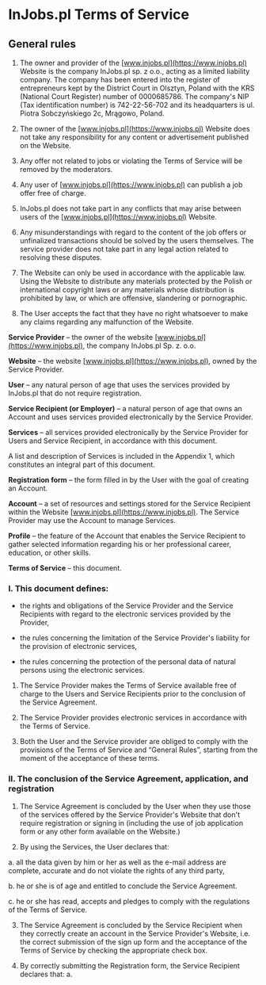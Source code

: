 InJobs.pl Terms of Service
==========================

General rules
--------------

1. The owner and provider of the [www.injobs.pl](https://www.injobs.pl) Website is the company InJobs.pl sp. z o.o., acting as a limited liability company. The company has been entered into the register of entrepreneurs kept by the District Court in Olsztyn, Poland with the KRS (National Court Register) number of 0000685786. The company's NIP (Tax identification number) is 742-22-56-702 and its headquarters is ul. Piotra Sobczyńskiego 2c, Mrągowo, Poland.

2. The owner of the [www.injobs.pl](https://www.injobs.pl) Website does not take any responsibility for any content or advertisement published on the Website.

3. Any offer not related to jobs or violating the Terms of Service will be removed by the moderators.

4. Any user of [www.injobs.pl](https://www.injobs.pl) can publish a job offer free of charge.

5. InJobs.pl does not take part in any conflicts that may arise between users of the [www.injobs.pl](https://www.injobs.pl) Website.

6. Any misunderstandings with regard to the content of the job offers or unfinalized transactions should be solved by the users themselves. The service provider does not take part in any legal action related to resolving these disputes.

7. The Website can only be used in accordance with the applicable law. Using the Website to distribute any materials protected by the Polish or international copyright laws or any materials whose distribution is prohibited by law, or which are offensive, slandering or pornographic.

8. The User accepts the fact that they have no right whatsoever to make any claims regarding any malfunction of the Website.

**Service Provider** &ndash; the owner of the website [www.injobs.pl](https://www.injobs.pl), the company InJobs.pl Sp. z. o.o.

**Website** &ndash; the website [www.injobs.pl](https://www.injobs.pl), owned by the Service Provider.

**User** &ndash; any natural person of age that uses the services provided by InJobs.pl that do not require registration.

**Service Recipient (or Employer)** &ndash; a natural person of age that owns an Account and uses services provided electronically by the Service Provider.

**Services** &ndash; all services provided electronically by the Service Provider for Users and Service Recipient, in accordance with this document.

A list and description of Services is included in the Appendix 1, which constitutes an integral part of this document.

**Registration form** &ndash; the form filled in by the User with the goal of creating an Account.

**Account** &ndash; a set of resources and settings stored for the Service Recipient within the Website [www.injobs.pl](https://www.injobs.pl). The Service Provider may use the Account to manage Services.

**Profile** &ndash; the feature of the Account that enables the Service Recipient to gather selected information regarding his or her professional career, education, or other skills.

**Terms of Service** &ndash; this document.

### I. This document defines:

- the rights and obligations of the Service Provider and the Service Recipients with regard to the electronic services provided by the Provider,

- the rules concerning the limitation of the Service Provider's liability for the provision of electronic services,

- the rules concerning the protection of the personal data of natural persons using the electronic services.

1. The Service Provider makes the Terms of Service available free of charge to the Users and Service Recipients prior to the conclusion of the Service Agreement.

2. The Service Provider provides electronic services in accordance with the Terms of Service.

3. Both the User and the Service provider are obliged to comply with the provisions of the Terms of Service and &ldquo;General Rules&rdquo;, starting from the moment of the acceptance of these terms.

### II. The conclusion of the Service Agreement, application, and registration

1. The Service Agreement is concluded by the User when they use those of the services offered by the Service Provider's Website that don't require registration or signing in (including the use of job application form or any other form available on the Website.)

2. By using the Services, the User declares that:

  a. all the data given by him or her as well as the e-mail address are complete, accurate and do not violate the rights of any third party,

  b. he or she is of age and entitled to conclude the Service Agreement.

  c. he or she has read, accepts and pledges to comply with the regulations of the Terms of Service.

3. The Service Agreement is concluded by the Service Recipient when they correctly create an account in the Service Provider's Website, i.e. the correct submission of the sign up form and the acceptance of the Terms of Service by checking the appropriate check box.

4. By correctly submitting the Registration form, the Service Recipient declares that:
  a. 
